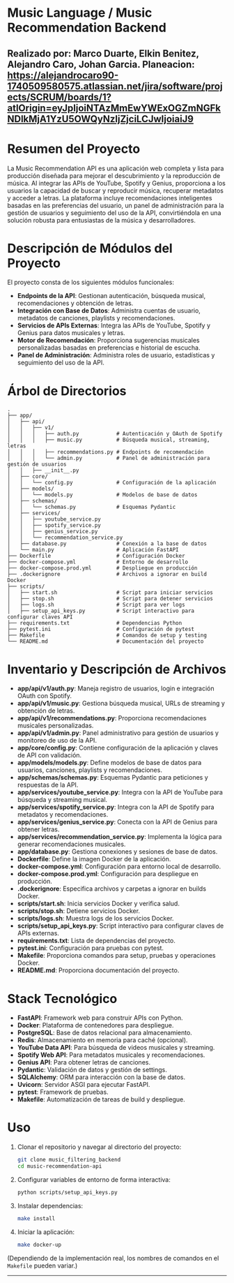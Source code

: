 # Music Language / Music Recommendation Backend
Realizado por: Marco Duarte, Elkin Benitez, Alejandro Caro, Johan Garcia.
Planeacion: https://alejandrocaro90-1740509580575.atlassian.net/jira/software/projects/SCRUM/boards/1?atlOrigin=eyJpIjoiNTAzMmEwYWExOGZmNGFkNDlkMjA1YzU5OWQyNzljZjciLCJwIjoiaiJ9
---

# Resumen del Proyecto
La Music Recommendation API es una aplicación web completa y lista para producción diseñada para mejorar el descubrimiento y la reproducción de música. Al integrar las APIs de YouTube, Spotify y Genius, proporciona a los usuarios la capacidad de buscar y reproducir música, recuperar metadatos y acceder a letras. La plataforma incluye recomendaciones inteligentes basadas en las preferencias del usuario, un panel de administración para la gestión de usuarios y seguimiento del uso de la API, convirtiéndola en una solución robusta para entusiastas de la música y desarrolladores.

# Descripción de Módulos del Proyecto
El proyecto consta de los siguientes módulos funcionales:
- **Endpoints de la API**: Gestionan autenticación, búsqueda musical, recomendaciones y obtención de letras.
- **Integración con Base de Datos**: Administra cuentas de usuario, metadatos de canciones, playlists y recomendaciones.
- **Servicios de APIs Externas**: Integra las APIs de YouTube, Spotify y Genius para datos musicales y letras.
- **Motor de Recomendación**: Proporciona sugerencias musicales personalizadas basadas en preferencias e historial de escucha.
- **Panel de Administración**: Administra roles de usuario, estadísticas y seguimiento del uso de la API.

# Árbol de Directorios
```
.
├── app/
│   ├── api/
│   │   ├── v1/
│   │   │   ├── auth.py            # Autenticación y OAuth de Spotify
│   │   │   ├── music.py           # Búsqueda musical, streaming, letras
│   │   │   ├── recommendations.py # Endpoints de recomendación
│   │   │   └── admin.py           # Panel de administración para gestión de usuarios
│   │   ├── __init__.py
│   ├── core/
│   │   └── config.py              # Configuración de la aplicación
│   ├── models/
│   │   └── models.py              # Modelos de base de datos
│   ├── schemas/
│   │   └── schemas.py             # Esquemas Pydantic
│   ├── services/
│   │   ├── youtube_service.py
│   │   ├── spotify_service.py
│   │   ├── genius_service.py
│   │   └── recommendation_service.py
│   ├── database.py                # Conexión a la base de datos
│   └── main.py                    # Aplicación FastAPI
├── Dockerfile                     # Configuración Docker
├── docker-compose.yml             # Entorno de desarrollo
├── docker-compose.prod.yml        # Despliegue en producción
├── .dockerignore                  # Archivos a ignorar en build Docker
├── scripts/
│   ├── start.sh                   # Script para iniciar servicios
│   ├── stop.sh                    # Script para detener servicios
│   ├── logs.sh                    # Script para ver logs
│   ├── setup_api_keys.py          # Script interactivo para configurar claves API
├── requirements.txt               # Dependencias Python
├── pytest.ini                     # Configuración de pytest
├── Makefile                       # Comandos de setup y testing
└── README.md                      # Documentación del proyecto
```

# Inventario y Descripción de Archivos
- **app/api/v1/auth.py**: Maneja registro de usuarios, login e integración OAuth con Spotify.
- **app/api/v1/music.py**: Gestiona búsqueda musical, URLs de streaming y obtención de letras.
- **app/api/v1/recommendations.py**: Proporciona recomendaciones musicales personalizadas.
- **app/api/v1/admin.py**: Panel administrativo para gestión de usuarios y monitoreo de uso de la API.
- **app/core/config.py**: Contiene configuración de la aplicación y claves de API con validación.
- **app/models/models.py**: Define modelos de base de datos para usuarios, canciones, playlists y recomendaciones.
- **app/schemas/schemas.py**: Esquemas Pydantic para peticiones y respuestas de la API.
- **app/services/youtube_service.py**: Integra con la API de YouTube para búsqueda y streaming musical.
- **app/services/spotify_service.py**: Integra con la API de Spotify para metadatos y recomendaciones.
- **app/services/genius_service.py**: Conecta con la API de Genius para obtener letras.
- **app/services/recommendation_service.py**: Implementa la lógica para generar recomendaciones musicales.
- **app/database.py**: Gestiona conexiones y sesiones de base de datos.
- **Dockerfile**: Define la imagen Docker de la aplicación.
- **docker-compose.yml**: Configuración para entorno local de desarrollo.
- **docker-compose.prod.yml**: Configuración para despliegue en producción.
- **.dockerignore**: Especifica archivos y carpetas a ignorar en builds Docker.
- **scripts/start.sh**: Inicia servicios Docker y verifica salud.
- **scripts/stop.sh**: Detiene servicios Docker.
- **scripts/logs.sh**: Muestra logs de los servicios Docker.
- **scripts/setup_api_keys.py**: Script interactivo para configurar claves de APIs externas.
- **requirements.txt**: Lista de dependencias del proyecto.
- **pytest.ini**: Configuración para pruebas con pytest.
- **Makefile**: Proporciona comandos para setup, pruebas y operaciones Docker.
- **README.md**: Proporciona documentación del proyecto.

# Stack Tecnológico
- **FastAPI**: Framework web para construir APIs con Python.
- **Docker**: Plataforma de contenedores para despliegue.
- **PostgreSQL**: Base de datos relacional para almacenamiento.
- **Redis**: Almacenamiento en memoria para caché (opcional).
- **YouTube Data API**: Para búsqueda de videos musicales y streaming.
- **Spotify Web API**: Para metadatos musicales y recomendaciones.
- **Genius API**: Para obtener letras de canciones.
- **Pydantic**: Validación de datos y gestión de settings.
- **SQLAlchemy**: ORM para interacción con la base de datos.
- **Uvicorn**: Servidor ASGI para ejecutar FastAPI.
- **pytest**: Framework de pruebas.
- **Makefile**: Automatización de tareas de build y despliegue.

# Uso
1. Clonar el repositorio y navegar al directorio del proyecto:
   ```bash
   git clone music_filtering_backend
   cd music-recommendation-api
   ```
2. Configurar variables de entorno de forma interactiva:
   ```bash
   python scripts/setup_api_keys.py
   ```
3. Instalar dependencias:
   ```bash
   make install
   ```
4. Iniciar la aplicación:
   ```bash
   make docker-up
   ```

(Dependiendo de la implementación real, los nombres de comandos en el `Makefile` pueden variar.)

---
